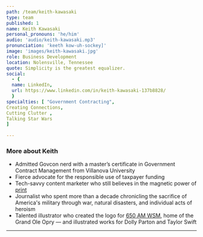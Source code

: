 ```yaml
---
path: /team/keith-kawasaki
type: team
published: 1
name: Keith Kawasaki
personal_pronouns: 'he/him'
audio: 'audio/keith-kawasaki.mp3'
pronunciation: 'keeth kow-uh-sockey]'
image: 'images/keith-kawasaki.jpg'
role: Business Development
location: Nolensville, Tennessee
quote: Simplicity is the greatest equalizer.
social: 
  - {
  name: LinkedIn,
  url: https://www.linkedin.com/in/keith-kawasaki-137b8828/
  }
specialties: [ "Government Contracting",
Creating Connections,
Cutting Clutter ,
Talking Star Wars
]
  
---
```


### More about Keith
* Admitted Govcon nerd with a master’s certificate in Government Contract Management from Villanova University
* Fierce advocate for the responsible use of taxpayer funding
* Tech-savvy content marketer who still believes in the magnetic power of [print](https://msp-c.com/blog/june-2015/keith-kawasaki-on-the-longevity-of-print)
* Journalist who spent more than a decade chronicling the sacrifice of America's military through war, natural disasters, and individual acts of heroism
* Talented illustrator who created the logo for [650 AM WSM](https://wsmradio.com/), home of the Grand Ole Opry — and illustrated works for Dolly Parton and Taylor Swift

-----------------------------------
